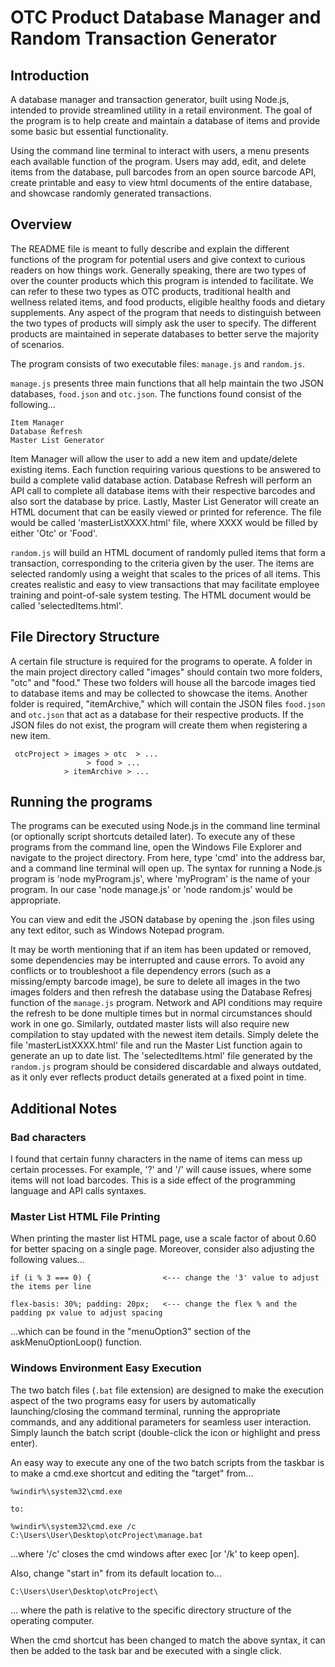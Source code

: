 # OTC Product Database Manager and Random Transaction Generator

## Introduction

A database manager and transaction generator, built using Node.js, intended to provide streamlined utility in a retail environment. The goal of the program is to help create and maintain a database of items and provide some basic but essential functionality.

Using the command line terminal to interact with users, a menu presents each available function of the program. Users may add, edit, and delete items from the database, pull barcodes from an open source barcode API, create printable and easy to view html documents of the entire database, and showcase randomly generated transactions.

## Overview

The README file is meant to fully describe and explain the different functions of the program for potential users and give context to curious readers on how things work. Generally speaking, there are two types of over the counter products which this program is intended to facilitate. We can refer to these two types as OTC products, traditional health and wellness related items, and food products, eligible healthy foods and dietary supplements. Any aspect of the program that needs to distinguish between the two types of products will simply ask the user to specify. The different products are maintained in seperate databases to better serve the majority of scenarios.

The program consists of two executable files: `manage.js` and `random.js`.

`manage.js` presents three main functions that all help maintain the two JSON databases, `food.json` and `otc.json`.
The functions found consist of the following...

	Item Manager
	Database Refresh
	Master List Generator

Item Manager will allow the user to add a new item and update/delete existing items. Each function requiring various questions to be answered to build a complete valid database action. Database Refresh will perform an API call to complete all database items with their respective barcodes and also sort the database by price. Lastly, Master List Generator will create an HTML document that can be easily viewed or printed for reference. The file would be called 'masterListXXXX.html' file, where XXXX would be filled by either 'Otc' or 'Food'.

`random.js` will build an HTML document of randomly pulled items that form a transaction, corresponding to the criteria given by the user. The items are selected randomly using a weight that scales to the prices of all items. This creates realistic and easy to view transactions that may facilitate employee training and point-of-sale system testing. The HTML document would be called 'selectedItems.html'.

## File Directory Structure

A certain file structure is required for the programs to operate. A folder in the main project directory called "images" should contain two more folders, "otc" and "food." These two folders will house all the barcode images tied to database items and may be collected to showcase the items. Another folder is required, "itemArchive," which will contain the JSON files `food.json` and `otc.json` that act as a database for their respective products. If the JSON files do not exist, the program will create them when registering a new item.

	 otcProject	> images > otc  > ...
			  	   	 > food > ...
		 		> itemArchive > ...

## Running the programs

The programs can be executed using Node.js in the command line terminal (or optionally script shortcuts detailed later). To execute any of these programs from the command line, open the Windows File Explorer and navigate to the project directory. From here, type 'cmd' into the address bar, and a command line terminal will open up. The syntax for running a Node.js program is 'node myProgram.js', where 'myProgram' is the name of your program. In our case 'node manage.js' or 'node random.js' would be appropriate.

You can view and edit the JSON database by opening the .json files using any text editor, such as Windows Notepad program.

It may be worth mentioning that if an item has been updated or removed, some dependencies may be interrupted and cause errors. To avoid any conflicts or to troubleshoot a file dependency errors (such as a missing/empty barcode image), be sure to delete all images in the two images folders and then refresh the database using the Database Refresj function of the `manage.js` program. Network and API conditions may require the refresh to be done multiple times but in normal circumstances should work in one go. Similarly, outdated master lists will also require new compilation to stay updated with the newest item details. Simply delete the file 'masterListXXXX.html' file and run the Master List function again to generate an up to date list. The 'selectedItems.html' file generated by the `random.js` program should be considered discardable and always outdated, as it only ever reflects product details generated at a fixed point in time.

## Additional Notes

### Bad characters

I found that certain funny characters in the name of items can mess up certain processes. For example, '?' and '/' will cause issues, where some items will not load barcodes. This is a side effect of the programming language and API calls syntaxes.

### Master List HTML File Printing

When printing the master list HTML page, use a scale factor of about 0.60 for better spacing on a single page. Moreover, consider also adjusting the following values...

	if (i % 3 === 0) {                <--- change the '3' value to adjust the items per line

	flex-basis: 30%; padding: 20px;   <--- change the flex % and the padding px value to adjust spacing

...which can be found in the "menuOption3" section of the askMenuOptionLoop() function.

### Windows Environment Easy Execution

The two batch files (`.bat` file extension) are designed to make the execution aspect of the two programs easy for users by automatically launching/closing the command terminal, running the appropriate commands, and any additional parameters for seamless user interaction. Simply launch the batch script (double-click the icon or highlight and press enter).

An easy way to execute any one of the two batch scripts from the taskbar is to make a cmd.exe shortcut and editing the "target" from...

	%windir%\system32\cmd.exe

	to:

	%windir%\system32\cmd.exe /c C:\Users\User\Desktop\otcProject\manage.bat

...where '/c' closes the cmd windows after exec [or '/k' to keep open].

Also, change "start in" from
its default location to...

	C:\Users\User\Desktop\otcProject\

... where the path is relative to the specific directory structure of the operating computer.

When the cmd shortcut has been changed to match the above syntax,
it can then be added to the task bar and be executed with a single click.